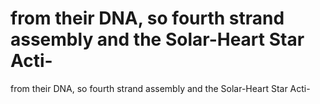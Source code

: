 # from their DNA, so fourth strand assembly and the Solar-Heart Star Acti-

from their DNA, so fourth strand assembly and the Solar-Heart Star Acti-